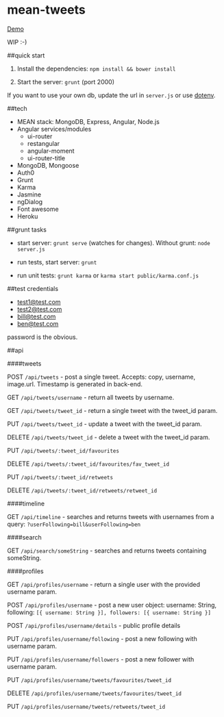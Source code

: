 # mean-tweets

[Demo](http://mean-tweets.herokuapp.com)

WIP :-)

##quick start

1) Install the dependencies: `npm install && bower install`

2) Start the server: `grunt` (port 2000)

If you want to use your own db, update the url in `server.js` or use [dotenv](https://github.com/motdotla/dotenv).

##tech

- MEAN stack: MongoDB, Express, Angular, Node.js
- Angular services/modules
  - ui-router
  - restangular
  - angular-moment
  - ui-router-title
- MongoDB, Mongoose
- Auth0
- Grunt
- Karma
- Jasmine
- ngDialog
- Font awesome
- Heroku


##grunt tasks

- start server: `grunt serve` (watches for changes). Without grunt: `node server.js`

- run tests, start server: `grunt`

- run unit tests: `grunt karma` or `karma start public/karma.conf.js`

##test credentials

- test1@test.com
- test2@test.com
- bill@test.com
- ben@test.com

password is the obvious.


##api

####tweets

POST   `/api/tweets` - post a single tweet. Accepts: copy, username, image.url. Timestamp is generated in back-end.

GET    `/api/tweets/username` - return all tweets by username.

GET    `/api/tweets/tweet_id` - return a single tweet with the tweet_id param.

PUT    `/api/tweets/tweet_id` - update a tweet with the tweet_id param.

DELETE `/api/tweets/tweet_id` - delete a tweet with the tweet_id param.

PUT    `/api/tweets/:tweet_id/favourites`

DELETE `/api/tweets/:tweet_id/favourites/fav_tweet_id` 

PUT    `/api/tweets/:tweet_id/retweets`

DELETE `/api/tweets/:tweet_id/retweets/retweet_id`

####timeline


GET    `/api/timeline` - searches and returns tweets with usernames from a query: `?userFollowing=bill&userFollowing=ben`

####search


GET    `/api/search/someString` - searches and returns tweets containing someString.


####profiles

GET    `/api/profiles/username` - return a single user with the provided username param.

POST   `/api/profiles/username` - post a new user object: username: String, following: `[{ username: String }], followers: [{ username: String }]`

POST   `/api/profiles/username/details` - public profile details

PUT    `/api/profiles/username/following` - post a new following with username param.

PUT    `/api/profiles/username/followers` - post a new follower with username param.

PUT    `/api/profiles/username/tweets/favourites/tweet_id`

DELETE `/api/profiles/username/tweets/favourites/tweet_id`

PUT    `/api/profiles/username/tweets/retweets/tweet_id`


